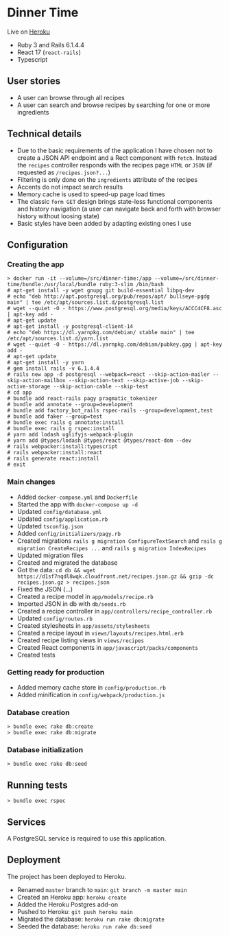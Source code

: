 # Dinner Time

Live on [Heroku](https://boiling-shore-95487.herokuapp.com/)

- Ruby 3 and Rails 6.1.4.4
- React 17 (`react-rails`)
- Typescript

## User stories

- A user can browse through all recipes
- A user can search and browse recipes by searching for one or more ingredients

## Technical details

- Due to the basic requirements of the application I have chosen not to create a JSON API endpoint and a Rect component with `fetch`. Instead the `recipes` controller responds with the recipes page `HTML` or `JSON` (if requested as `/recipes.json?...`)
- Filtering is only done on the `ingredients` attribute of the recipes
- Accents do not impact search results
- Memory cache is used to speed-up page load times
- The classic `form GET` design brings state-less functional components and history navigation (a user can navigate back and forth with browser history without loosing state)
- Basic styles have been added by adapting existing ones I use

## Configuration

### Creating the app

```
> docker run -it --volume=/src/dinner-time:/app --volume=/src/dinner-time/bundle:/usr/local/bundle ruby:3-slim /bin/bash
# apt-get install -y wget gnupg git build-essential libpq-dev
# echo "deb http://apt.postgresql.org/pub/repos/apt/ bullseye-pgdg main" | tee /etc/apt/sources.list.d/postgresql.list
# wget --quiet -O - https://www.postgresql.org/media/keys/ACCC4CF8.asc | apt-key add -
# apt-get update
# apt-get install -y postgresql-client-14
# echo "deb https://dl.yarnpkg.com/debian/ stable main" | tee /etc/apt/sources.list.d/yarn.list
# wget --quiet -O - https://dl.yarnpkg.com/debian/pubkey.gpg | apt-key add -
# apt-get update
# apt-get install -y yarn
# gem install rails -v 6.1.4.4
# rails new app -d postgresql --webpack=react --skip-action-mailer --skip-action-mailbox --skip-action-text --skip-active-job --skip-active-storage --skip-action-cable --skip-test
# cd app
# bundle add react-rails pagy pragmatic_tokenizer
# bundle add annotate --group=development
# bundle add factory_bot_rails rspec-rails --group=development,test
# bundle add faker --group=test
# bundle exec rails g annotate:install
# bundle exec rails g rspec:install
# yarn add lodash uglifyjs-webpack-plugin
# yarn add @types/lodash @types/react @types/react-dom --dev
# rails webpacker:install:typescript
# rails webpacker:install:react
# rails generate react:install
# exit
```

### Main changes

- Added `docker-compose.yml` and `Dockerfile`
- Started the app with `docker-compose up -d`
- Updated `config/database.yml`
- Updated `config/application.rb`
- Updated `tsconfig.json`
- Added `config/initializers/pagy.rb`
- Created migrations `rails g migration ConfigureTextSearch` and `rails g migration CreateRecipes ...` and `rails g migration IndexRecipes`
- Updated migration files
- Created and migrated the database
- Got the data: `cd db && wget https://d1sf7nqdl8wqk.cloudfront.net/recipes.json.gz && gzip -dc recipes.json.gz > recipes.json`
- Fixed the JSON (...)
- Created a recipe model in `app/models/recipe.rb`
- Imported JSON in db with `db/seeds.rb`
- Created a recipe controller in `app/controllers/recipe_controller.rb`
- Updated `config/routes.rb`
- Created stylesheets in `app/assets/stylesheets`
- Created a recipe layout in `views/layouts/recipes.html.erb`
- Created recipe listing views in `views/recipes`
- Created React components in `app/javascript/packs/components`
- Created tests

### Getting ready for production

- Added memory cache store in `config/production.rb`
- Added minification in `config/webpack/production.js`

### Database creation

```
> bundle exec rake db:create
> bundle exec rake db:migrate
```

### Database initialization

```
> bundle exec rake db:seed
```

## Running tests

```
> bundle exec rspec
```

## Services

A PostgreSQL service is required to use this application.

## Deployment

The project has been deployed to Heroku.

- Renamed `master` branch to `main`: `git branch -m master main`
- Created an Heroku app: `heroku create`
- Added the Heroku Postgres add-on
- Pushed to Heroku: `git push heroku main`
- Migrated the database: `heroku run rake db:migrate`
- Seeded the database: `heroku run rake db:seed`
